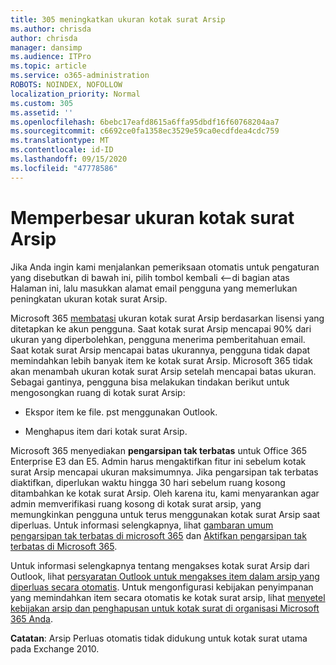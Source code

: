 ```yaml
---
title: 305 meningkatkan ukuran kotak surat Arsip
ms.author: chrisda
author: chrisda
manager: dansimp
ms.audience: ITPro
ms.topic: article
ms.service: o365-administration
ROBOTS: NOINDEX, NOFOLLOW
localization_priority: Normal
ms.custom: 305
ms.assetid: ''
ms.openlocfilehash: 6bebc17eafd8615a6ffa95dbdf16f60768204aa7
ms.sourcegitcommit: c6692ce0fa1358ec3529e59ca0ecdfdea4cdc759
ms.translationtype: MT
ms.contentlocale: id-ID
ms.lasthandoff: 09/15/2020
ms.locfileid: "47778586"
---
```

# <a name="increase-the-archive-mailbox-size"></a>Memperbesar ukuran kotak surat Arsip


Jika Anda ingin kami menjalankan pemeriksaan otomatis untuk pengaturan yang disebutkan di bawah ini, pilih tombol kembali <--di bagian atas Halaman ini, lalu masukkan alamat email pengguna yang memerlukan peningkatan ukuran kotak surat Arsip.

Microsoft 365 [membatasi](https://docs.microsoft.com/office365/servicedescriptions/exchange-online-service-description/exchange-online-limits#mailbox-storage-limits) ukuran kotak surat Arsip berdasarkan lisensi yang ditetapkan ke akun pengguna. Saat kotak surat Arsip mencapai 90% dari ukuran yang diperbolehkan, pengguna menerima pemberitahuan email. Saat kotak surat Arsip mencapai batas ukurannya, pengguna tidak dapat memindahkan lebih banyak item ke kotak surat Arsip. Microsoft 365 tidak akan menambah ukuran kotak surat Arsip setelah mencapai batas ukuran. Sebagai gantinya, pengguna bisa melakukan tindakan berikut untuk mengosongkan ruang di kotak surat Arsip:

- Ekspor item ke file. pst menggunakan Outlook.

- Menghapus item dari kotak surat Arsip.

Microsoft 365 menyediakan **pengarsipan tak terbatas** untuk Office 365 Enterprise E3 dan E5. Admin harus mengaktifkan fitur ini sebelum kotak surat Arsip mencapai ukuran maksimumnya. Jika pengarsipan tak terbatas diaktifkan, diperlukan waktu hingga 30 hari sebelum ruang kosong ditambahkan ke kotak surat Arsip. Oleh karena itu, kami menyarankan agar admin memverifikasi ruang kosong di kotak surat arsip, yang memungkinkan pengguna untuk terus menggunakan kotak surat Arsip saat diperluas. Untuk informasi selengkapnya, lihat [gambaran umum pengarsipan tak terbatas di microsoft 365](https://docs.microsoft.com/microsoft-365/compliance/unlimited-archiving) dan [Aktifkan pengarsipan tak terbatas di Microsoft 365](https://docs.microsoft.com/microsoft-365/compliance/enable-unlimited-archiving).

Untuk informasi selengkapnya tentang mengakses kotak surat Arsip dari Outlook, lihat [persyaratan Outlook untuk mengakses item dalam arsip yang diperluas secara otomatis](https://docs.microsoft.com/microsoft-365/compliance/unlimited-archiving#outlook-requirements-for-accessing-items-in-an-auto-expanded-archive). Untuk mengonfigurasi kebijakan penyimpanan yang memindahkan item secara otomatis ke kotak surat arsip, lihat [menyetel kebijakan arsip dan penghapusan untuk kotak surat di organisasi Microsoft 365 Anda](https://docs.microsoft.com/microsoft-365/compliance/set-up-an-archive-and-deletion-policy-for-mailboxes).

**Catatan**: Arsip Perluas otomatis tidak didukung untuk kotak surat utama pada Exchange 2010.
